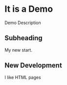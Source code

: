# It is a Demo

Demo Description

## Subheading

My new start.

## New Development
I like HTML pages